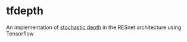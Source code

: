 # tfdepth
An implementation of [stochastic depth](http://arxiv.org/pdf/1603.09382v2.pdf) in the RESnet architecture using Tensorflow

